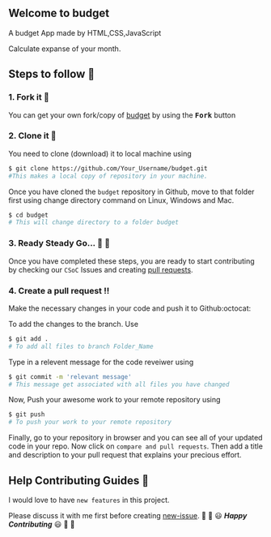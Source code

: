 ## Welcome to budget
A budget App made by HTML,CSS,JavaScript

Calculate expanse of your month.

## Steps to follow :scroll:

### 1. Fork it :fork_and_knife:
You can get your own fork/copy of [budget](https://github.com/your-user-name/budget) by using the <kbd><b>Fork</b></kbd> button

### 2. Clone it :busts_in_silhouette:
You need to clone (download) it to local machine using
```sh
$ git clone https://github.com/Your_Username/budget.git
#This makes a local copy of repository in your machine.
```
Once you have cloned the `budget` repository in Github, move to that folder first using change directory command on Linux, Windows and Mac.
```sh
$ cd budget
# This will change directory to a folder budget
```
### 3. Ready Steady Go... :turtle: :rabbit2:
Once you have completed these steps, you are ready to start contributing by checking our `CSoC` Issues and creating [pull requests](https://github.com/cu-coders/budget/pulls).

### 4. Create a pull request :bangbang:
Make the necessary changes in your code and push it to Github:octocat:

To add the changes to the branch. Use
```sh
$ git add .
# To add all files to branch Folder_Name
```
Type in a relevent message for the code reveiwer using
```sh
$ git commit -m 'relevant message'
# This message get associated with all files you have changed
```
Now, Push your awesome work to your remote repository using
```sh
$ git push
# To push your work to your remote repository
```
Finally, go to your repository in browser and you can see all of your updated code in your repo. Now click on `compare and pull requests`.
Then add a title and description to your pull request that explains your precious effort.

## Help Contributing Guides :crown:
I would love to have `new features` in this project.

Please discuss it with me first before creating [new-issue](https://github.com/cu-coders/budget/issues/new).
:tada: :confetti_ball: :smiley: _**Happy Contributing**_ :smiley: :confetti_ball: :tada:
